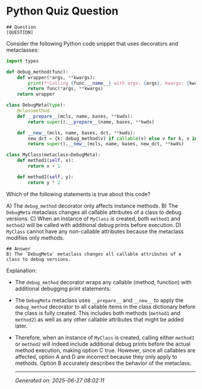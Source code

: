 # Python Quiz Question
    
    ## Question
    [QUESTION]
Consider the following Python code snippet that uses decorators and metaclasses:

```python
import types

def debug_method(func):
    def wrapper(*args, **kwargs):
        print(f"Calling {func.__name__} with args: {args}, kwargs: {kwargs}")
        return func(*args, **kwargs)
    return wrapper

class DebugMeta(type):
    @classmethod
    def __prepare__(mcls, name, bases, **kwds):
        return super().__prepare__(name, bases, **kwds)

    def __new__(mcls, name, bases, dct, **kwds):
        new_dct = {k: debug_method(v) if callable(v) else v for k, v in dct.items()}
        return super().__new__(mcls, name, bases, new_dct, **kwds)

class MyClass(metaclass=DebugMeta):
    def method1(self, x):
        return x + 1

    def method2(self, y):
        return y * 2
```

Which of the following statements is true about this code?

A) The `debug_method` decorator only affects instance methods.
B) The `DebugMeta` metaclass changes all callable attributes of a class to debug versions.
C) When an instance of `MyClass` is created, both `method1` and `method2` will be called with additional debug prints before execution.
D) `MyClass` cannot have any non-callable attributes because the metaclass modifies only methods.
    
    ## Answer
    B) The `DebugMeta` metaclass changes all callable attributes of a class to debug versions.

Explanation:
- The `debug_method` decorator wraps any callable (method, function) with additional debugging print statements.
- The `DebugMeta` metaclass uses `__prepare__` and `__new__` to apply the `debug_method` decorator to all callable items in the class dictionary before the class is fully created. This includes both methods (`method1` and `method2`) as well as any other callable attributes that might be added later.
- Therefore, when an instance of `MyClass` is created, calling either `method1` or `method2` will indeed include additional debug prints before the actual method execution, making option C true. However, since all callables are affected, option A and D are incorrect because they only apply to methods. Option B accurately describes the behavior of the metaclass.
    
    ---
    *Generated on: 2025-06-27 08:02:11*
    